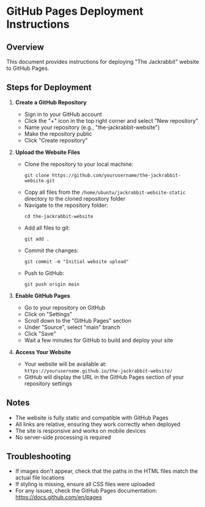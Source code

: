 # GitHub Pages Deployment Instructions

## Overview
This document provides instructions for deploying "The Jackrabbit" website to GitHub Pages.

## Steps for Deployment

1. **Create a GitHub Repository**
   - Sign in to your GitHub account
   - Click the "+" icon in the top right corner and select "New repository"
   - Name your repository (e.g., "the-jackrabbit-website")
   - Make the repository public
   - Click "Create repository"

2. **Upload the Website Files**
   - Clone the repository to your local machine:
     ```
     git clone https://github.com/yourusername/the-jackrabbit-website.git
     ```
   - Copy all files from the `/home/ubuntu/jackrabbit-website-static` directory to the cloned repository folder
   - Navigate to the repository folder:
     ```
     cd the-jackrabbit-website
     ```
   - Add all files to git:
     ```
     git add .
     ```
   - Commit the changes:
     ```
     git commit -m "Initial website upload"
     ```
   - Push to GitHub:
     ```
     git push origin main
     ```

3. **Enable GitHub Pages**
   - Go to your repository on GitHub
   - Click on "Settings"
   - Scroll down to the "GitHub Pages" section
   - Under "Source", select "main" branch
   - Click "Save"
   - Wait a few minutes for GitHub to build and deploy your site

4. **Access Your Website**
   - Your website will be available at: `https://yourusername.github.io/the-jackrabbit-website/`
   - GitHub will display the URL in the GitHub Pages section of your repository settings

## Notes
- The website is fully static and compatible with GitHub Pages
- All links are relative, ensuring they work correctly when deployed
- The site is responsive and works on mobile devices
- No server-side processing is required

## Troubleshooting
- If images don't appear, check that the paths in the HTML files match the actual file locations
- If styling is missing, ensure all CSS files were uploaded
- For any issues, check the GitHub Pages documentation: https://docs.github.com/en/pages
